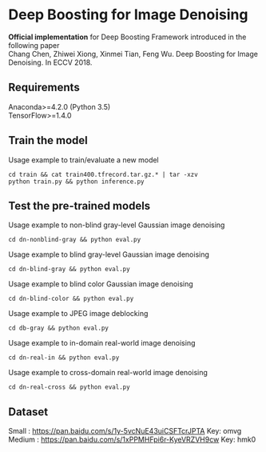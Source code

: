 Deep Boosting for Image Denoising
====
**Official implementation** for Deep Boosting Framework introduced in the following paper <br/>
Chang Chen, Zhiwei Xiong, Xinmei Tian, Feng Wu. Deep Boosting for Image Denoising. In ECCV 2018. <br/>

## Requirements
Anaconda>=4.2.0 (Python 3.5) <br/>
TensorFlow>=1.4.0 <br/>

## Train the model
Usage example to train/evaluate a new model <br/>
```
cd train && cat train400.tfrecord.tar.gz.* | tar -xzv
python train.py && python inference.py
```
## Test the pre-trained models
Usage example to non-blind gray-level Gaussian image denoising <br/>
```
cd dn-nonblind-gray && python eval.py
```
Usage example to blind gray-level Gaussian image denoising <br/>
```
cd dn-blind-gray && python eval.py
```
Usage example to blind color Gaussian image denoising <br/>
```
cd dn-blind-color && python eval.py
```
Usage example to JPEG image deblocking
```
cd db-gray && python eval.py
```
Usage example to in-domain real-world image denoising
```
cd dn-real-in && python eval.py
```
Usage example to cross-domain real-world image denoising
```
cd dn-real-cross && python eval.py
```
## Dataset
Small  : https://pan.baidu.com/s/1y-5vcNuE43uiCSFTcrJPTA Key: omvg <br/>
Medium : https://pan.baidu.com/s/1xPPMHFpi6r-KyeVRZVH9cw Key: hmk0
